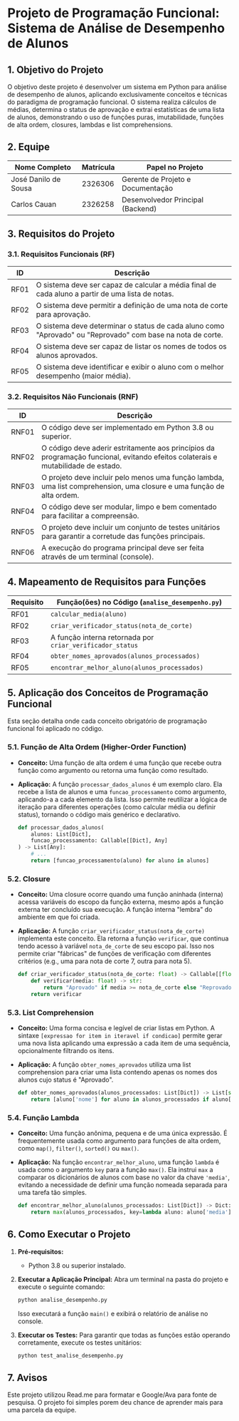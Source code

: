 # Projeto de Programação Funcional: Sistema de Análise de Desempenho de Alunos

## 1. Objetivo do Projeto

O objetivo deste projeto é desenvolver um sistema em Python para análise de desempenho de alunos, aplicando exclusivamente conceitos e técnicas do paradigma de programação funcional. O sistema realiza cálculos de médias, determina o status de aprovação e extrai estatísticas de uma lista de alunos, demonstrando o uso de funções puras, imutabilidade, funções de alta ordem, closures, lambdas e list comprehensions.

## 2. Equipe

| Nome Completo   | Matrícula    | Papel no Projeto                  |
| --------------- | ------------ | --------------------------------- |
| José Danilo de Sousa       | 2326306    | Gerente de Projeto e Documentação |
| Carlos Cauan     | 2326258    | Desenvolvedor Principal (Backend) |


## 3. Requisitos do Projeto

### 3.1. Requisitos Funcionais (RF)

| ID    | Descrição                                                                      |
| ----- | ------------------------------------------------------------------------------ |
| RF01  | O sistema deve ser capaz de calcular a média final de cada aluno a partir de uma lista de notas. |
| RF02  | O sistema deve permitir a definição de uma nota de corte para aprovação.       |
| RF03  | O sistema deve determinar o status de cada aluno como "Aprovado" ou "Reprovado" com base na nota de corte. |
| RF04  | O sistema deve ser capaz de listar os nomes de todos os alunos aprovados.       |
| RF05  | O sistema deve identificar e exibir o aluno com o melhor desempenho (maior média). |

### 3.2. Requisitos Não Funcionais (RNF)

| ID    | Descrição                                                                      |
| ----- | ------------------------------------------------------------------------------ |
| RNF01 | O código deve ser implementado em Python 3.8 ou superior.                      |
| RNF02 | O código deve aderir estritamente aos princípios da programação funcional, evitando efeitos colaterais e mutabilidade de estado. |
| RNF03 | O projeto deve incluir pelo menos uma função lambda, uma list comprehension, uma closure e uma função de alta ordem. |
| RNF04 | O código deve ser modular, limpo e bem comentado para facilitar a compreensão.   |
| RNF05 | O projeto deve incluir um conjunto de testes unitários para garantir a corretude das funções principais. |
| RNF06 | A execução do programa principal deve ser feita através de um terminal (console). |

## 4. Mapeamento de Requisitos para Funções

| Requisito | Função(ões) no Código (`analise_desempenho.py`)                              |
| --------- | -------------------------------------------------------------------------- |
| RF01      | `calcular_media(aluno)`                                                    |
| RF02      | `criar_verificador_status(nota_de_corte)`                                  |
| RF03      | A função interna retornada por `criar_verificador_status`                  |
| RF04      | `obter_nomes_aprovados(alunos_processados)`                                |
| RF05      | `encontrar_melhor_aluno(alunos_processados)`                               |

## 5. Aplicação dos Conceitos de Programação Funcional

Esta seção detalha onde cada conceito obrigatório de programação funcional foi aplicado no código.

### 5.1. Função de Alta Ordem (Higher-Order Function)

* **Conceito:** Uma função de alta ordem é uma função que recebe outra função como argumento ou retorna uma função como resultado.
* **Aplicação:** A função `processar_dados_alunos` é um exemplo claro. Ela recebe a lista de alunos e uma `funcao_processamento` como argumento, aplicando-a a cada elemento da lista. Isso permite reutilizar a lógica de iteração para diferentes operações (como calcular média ou definir status), tornando o código mais genérico e declarativo.

    ```python
    def processar_dados_alunos(
        alunos: List[Dict],
        funcao_processamento: Callable[[Dict], Any]
    ) -> List[Any]:
        # ...
        return [funcao_processamento(aluno) for aluno in alunos]
    ```

### 5.2. Closure

* **Conceito:** Uma closure ocorre quando uma função aninhada (interna) acessa variáveis do escopo da função externa, mesmo após a função externa ter concluído sua execução. A função interna "lembra" do ambiente em que foi criada.
* **Aplicação:** A função `criar_verificador_status(nota_de_corte)` implementa este conceito. Ela retorna a função `verificar`, que continua tendo acesso à variável `nota_de_corte` de seu escopo pai. Isso nos permite criar "fábricas" de funções de verificação com diferentes critérios (e.g., uma para nota de corte 7, outra para nota 5).

    ```python
    def criar_verificador_status(nota_de_corte: float) -> Callable[[float], str]:
        def verificar(media: float) -> str:
            return "Aprovado" if media >= nota_de_corte else "Reprovado"
        return verificar
    ```

### 5.3. List Comprehension

* **Conceito:** Uma forma concisa e legível de criar listas em Python. A sintaxe `[expressao for item in iteravel if condicao]` permite gerar uma nova lista aplicando uma expressão a cada item de uma sequência, opcionalmente filtrando os itens.
* **Aplicação:** A função `obter_nomes_aprovados` utiliza uma list comprehension para criar uma lista contendo apenas os nomes dos alunos cujo status é "Aprovado".

    ```python
    def obter_nomes_aprovados(alunos_processados: List[Dict]) -> List[str]:
        return [aluno['nome'] for aluno in alunos_processados if aluno['status'] == 'Aprovado']
    ```

### 5.4. Função Lambda

* **Conceito:** Uma função anônima, pequena e de uma única expressão. É frequentemente usada como argumento para funções de alta ordem, como `map()`, `filter()`, `sorted()` ou `max()`.
* **Aplicação:** Na função `encontrar_melhor_aluno`, uma função `lambda` é usada como o argumento `key` para a função `max()`. Ela instrui `max` a comparar os dicionários de alunos com base no valor da chave `'media'`, evitando a necessidade de definir uma função nomeada separada para uma tarefa tão simples.

    ```python
    def encontrar_melhor_aluno(alunos_processados: List[Dict]) -> Dict:
        return max(alunos_processados, key=lambda aluno: aluno['media'])
    ```

## 6. Como Executar o Projeto

1.  **Pré-requisitos:**
    * Python 3.8 ou superior instalado.

2.  **Executar a Aplicação Principal:**
    Abra um terminal na pasta do projeto e execute o seguinte comando:
    ```bash
    python analise_desempenho.py
    ```
    Isso executará a função `main()` e exibirá o relatório de análise no console.

3.  **Executar os Testes:**
    Para garantir que todas as funções estão operando corretamente, execute os testes unitários:
    ```bash
    python test_analise_desempenho.py
    ```

## 7. Avisos

Este projeto utilizou Read.me para formatar e Google/Ava para fonte de pesquisa. O projeto foi simples porem deu chance de aprender mais para uma parcela da equipe.